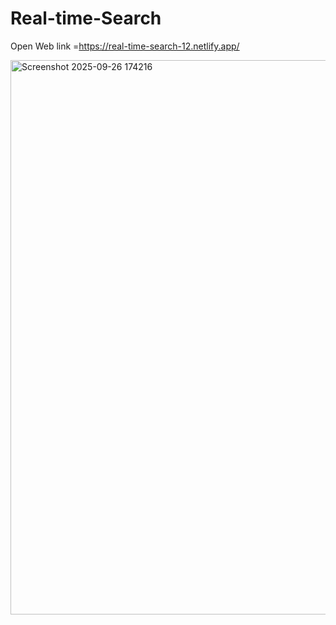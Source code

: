 # Real-time-Search

Open Web link =https://real-time-search-12.netlify.app/

<img width="1886" height="887" alt="Screenshot 2025-09-26 174216" src="https://github.com/user-attachments/assets/40e1d7a9-eccf-45f0-80a4-4f1fcc826db4" />
